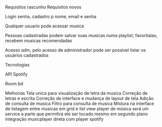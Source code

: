 Requisitos rascunho
Requisitos novos

Login senha, cadastro p nome, email e senha

Qualquer usuario pode acessar musica

Pessoas cadastradas podem salvar suas musicas numa playlist, favoritalas, recebem musicas recomendadas

Acesso adm, pelo acesso de administrador pode ser possível listar os usuários cadastrados

Tecnologias

API Spotify

Room bd

Melhorias
Tela unica para visualização de letra da musica
Correção de letras e escrita
Correção de interface e mudança de layout de tela
Adição de consulta de musica
Filtro para consulta de musica
Mistura na interface de listagem entre musicas em grid e list view
player de música será um service a parte que permitirá ele ser tocado mesmo em segundo plano
integração musicplayer direta com player spotify
